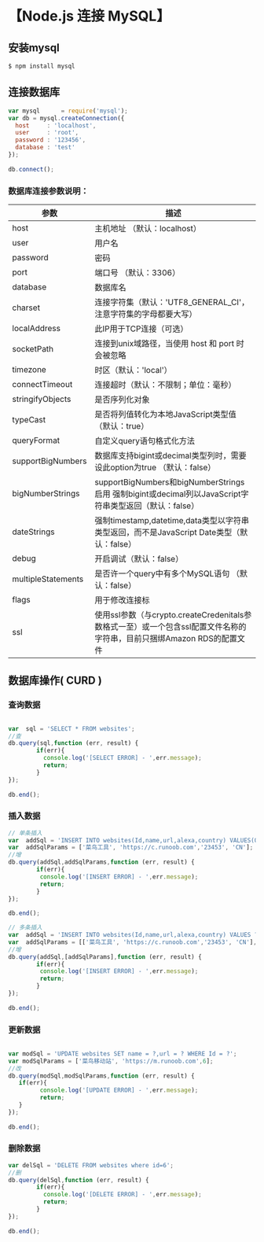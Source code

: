 # 【Node.js 连接 MySQL】

## 安装mysql

```
$ npm install mysql
```

## 连接数据库

```js
var mysql      = require('mysql');
var db = mysql.createConnection({
  host     : 'localhost',
  user     : 'root',
  password : '123456',
  database : 'test'
});
 
db.connect();
```
### 数据库连接参数说明：
| 参数                                                                | 描述                                                                                                                   |
| ------------------------------------------------------------------- | ---------------------------------------------------------------------------------------------------------------------- |
| host                                                                | 主机地址 （默认：localhost）                                                                                           |
| user                                                                | 用户名                                                                                                                 |
| password                                                            | 密码                                                                                                                   |
| port                                                                | 端口号 （默认：3306）                                                                                                  |
| database                                                            | 数据库名                                                                                                               |
| charset                                                             | 连接字符集（默认：'UTF8_GENERAL_CI'，注意字符集的字母都要大写）                                                        |
| localAddress                                                        | 此IP用于TCP连接（可选）                                                                                                |
| socketPath                                                          | 连接到unix域路径，当使用 host 和 port 时会被忽略                                                                       |
| timezone                                                            | 时区（默认：'local'）                                                                                                  |
| connectTimeout                                                      | 连接超时（默认：不限制；单位：毫秒）                                                                                   |
| stringifyObjects                                                    | 是否序列化对象                                                                                                         |
| typeCast                                                            | 是否将列值转化为本地JavaScript类型值 （默认：true）                                                                    |
| queryFormat                                                         | 自定义query语句格式化方法                                                                                              |
| supportBigNumbers                                                   | 数据库支持bigint或decimal类型列时，需要设此option为true （默认：false）                                                |
| bigNumberStrings                                                    | supportBigNumbers和bigNumberStrings启用 强制bigint或decimal列以JavaScript字符串类型返回（默认：false）                 |
| dateStrings                                                         | 强制timestamp,datetime,data类型以字符串类型返回，而不是JavaScript Date类型（默认：false）                              |
| debug                                                               | 开启调试（默认：false）                                                                                                |
| multipleStatements|	是否许一个query中有多个MySQL语句 （默认：false） |
| flags                                                               | 用于修改连接标|志                                                                                                       |
| ssl                                                                 | 使用ssl参数（与crypto.createCredenitals参数格式一至）或一个包含ssl配置文件名称的字符串，目前只捆绑Amazon RDS的配置文件 |
## 数据库操作( CURD )
### 查询数据

```js

var  sql = 'SELECT * FROM websites';
//查
db.query(sql,function (err, result) {
        if(err){
          console.log('[SELECT ERROR] - ',err.message);
          return;
        }
});
 
db.end();
```

### 插入数据

```js
// 单条插入
var  addSql = 'INSERT INTO websites(Id,name,url,alexa,country) VALUES(0,?,?,?,?)';
var  addSqlParams = ['菜鸟工具', 'https://c.runoob.com','23453', 'CN'];
//增
db.query(addSql,addSqlParams,function (err, result) {
        if(err){
         console.log('[INSERT ERROR] - ',err.message);
         return;
        }        
});
 
db.end();

// 多条插入
var  addSql = 'INSERT INTO websites(Id,name,url,alexa,country) VALUES ?';
var  addSqlParams = [['菜鸟工具', 'https://c.runoob.com','23453', 'CN'], ['菜鸟工具', 'https://c.runoob.com','23453', 'CN']];
//增
db.query(addSql,[addSqlParams],function (err, result) {
        if(err){
         console.log('[INSERT ERROR] - ',err.message);
         return;
        }        
});
 
db.end();
```

### 更新数据
```js
 
var modSql = 'UPDATE websites SET name = ?,url = ? WHERE Id = ?';
var modSqlParams = ['菜鸟移动站', 'https://m.runoob.com',6];
//改
db.query(modSql,modSqlParams,function (err, result) {
   if(err){
         console.log('[UPDATE ERROR] - ',err.message);
         return;
   }        
});
 
db.end();
```

### 删除数据

```js
var delSql = 'DELETE FROM websites where id=6';
//删
db.query(delSql,function (err, result) {
        if(err){
          console.log('[DELETE ERROR] - ',err.message);
          return;
        }        
});
 
db.end();
```